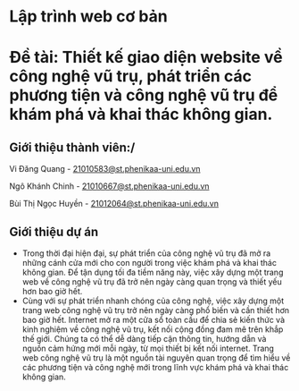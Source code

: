 # Lập trình web cơ bản

# **Đề tài: Thiết kế giao diện website về công nghệ vũ trụ, phát triển các phương tiện và công nghệ vũ trụ để khám phá và khai thác không gian.**

## Giới thiệu thành viên:/

Vi Đăng Quang - 21010583@st.phenikaa-uni.edu.vn

Ngô Khánh Chinh - 21010667@st.phenikaa-uni.edu.vn

Bùi Thị Ngọc Huyền - 21012064@st.phenikaa-uni.edu.vn

## **Giới thiệu dự án**

 - Trong thời đại hiện đại, sự phát triển của công nghệ vũ trụ đã mở ra những cánh cửa mới cho con người trong việc khám phá và khai thác không gian. Để tận dụng tối đa tiềm năng này, việc xây dựng một trang web về công nghệ vũ trụ đã trở nên ngày càng quan trọng và thiết yếu hơn bao giờ hết.
 - Cùng với sự phát triển nhanh chóng của công nghệ, việc xây dựng một trang web công nghệ vũ trụ trở nên ngày càng phổ biến và cần thiết hơn bao giờ hết. Internet mở ra một cửa sổ toàn cầu để chia sẻ kiến thức và kinh nghiệm về công nghệ vũ trụ, kết nối cộng đồng đam mê trên khắp thế giới. Chúng ta có thể dễ dàng tiếp cận thông tin, hướng dẫn và nguồn cảm hứng mới mỗi ngày, từ mọi thiết bị kết nối internet. Trang web công nghệ vũ trụ là một nguồn tài nguyên quan trọng để tìm hiểu về các phương tiện và công nghệ mới trong lĩnh vực khám phá và khai thác không gian.
 
